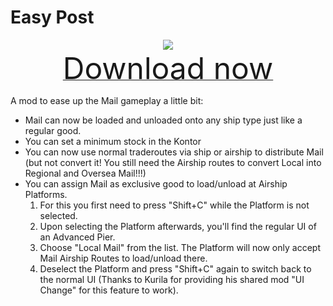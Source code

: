 # Easy Post

<div align=center><img src="_media/Anno1800/mod_banners/smallmodscollection/banner21.png"/></div>

<div align=center><a href="https://g-4169.modapi.io/v1/games/4169/mods/4062238/files/5215461/download"> <font size="40">Download now</font></a></div>

A mod to ease up the Mail gameplay a little bit:

* Mail can now be loaded and unloaded onto any ship type just like a regular good.
* You can set a minimum stock in the Kontor
* You can now use normal traderoutes via ship or airship to distribute Mail (but not convert it! You still need the Airship routes to convert Local into Regional and Oversea Mail!!!)
* You can assign Mail as exclusive good to load/unload at Airship Platforms.
  1. For this you first need to press "Shift+C" while the Platform is not selected.
  2. Upon selecting the Platform afterwards, you'll find the regular UI of an Advanced Pier.
  3. Choose "Local Mail" from the list. The Platform will now only accept Mail Airship Routes to load/unload there.
  4. Deselect the Platform and press "Shift+C" again to switch back to the normal UI (Thanks to Kurila for providing his shared mod "UI Change" for this feature to work).